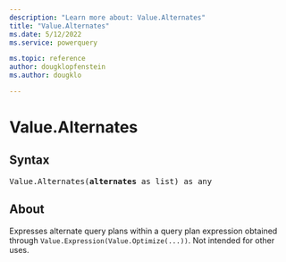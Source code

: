 ```yaml
---
description: "Learn more about: Value.Alternates"
title: "Value.Alternates"
ms.date: 5/12/2022
ms.service: powerquery

ms.topic: reference
author: dougklopfenstein
ms.author: dougklo

---
```

# Value.Alternates

## Syntax

<pre>
Value.Alternates(<b>alternates</b> as list) as any
</pre>

## About

Expresses alternate query plans within a query plan expression obtained through `Value.Expression(Value.Optimize(...))`. Not intended for other uses.
